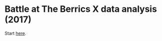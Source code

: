 # Battle at The Berrics X data analysis (2017)

Start [here](https://github.com/lelimat/batb10/blob/master/Analysis_BATB.ipynb).

